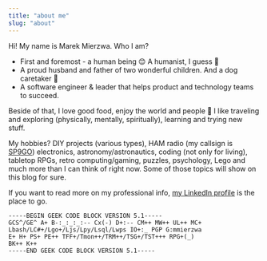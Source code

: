 ```yaml
---
title: "about me"
slug: "about"
---
```


Hi! My name is Marek Mierzwa. Who I am?

* First and foremost - a human being 😊 A humanist, I guess 🤔
* A proud husband and father of two wonderful children. And a dog caretaker 🐾
* A software engineer & leader that helps product and technology teams to succeed.

Beside of that, I love good food, enjoy the world and people 🥰 I like traveling and exploring (physically, mentally, spiritually), learning and trying new stuff.

My hobbies? DIY projects (various types), HAM radio (my callsign is [SP9GO](https://www.qrz.com/db/sp9go)) electronics, astronomy/astronautics, coding (not only for living), tabletop RPGs, retro computing/gaming, puzzles, psychology, Lego and much more than I can think of right now. Some of those topics will show on this blog for sure.

If you want to read more on my professional info, [my LinkedIn profile](https://www.linkedin.com/in/marekmierzwa/) is the place to go. 

```text
-----BEGIN GEEK CODE BLOCK VERSION 5.1-----
GCS^/GE^ A+ B-:_:_:_:-- Cx(-) D+:-- CM++ MW++ UL++ MC+ 
Lbash/LC#+/Lgo+/Ljs/Lpy/Lsql/Lwps IO+:_ PGP G:mmierzwa 
E+ H+ PS+ PE++ TFF+/Tmon++/TRM++/TSG+/TST+++ RPG+(_) 
BK++ K++
-----END GEEK CODE BLOCK VERSION 5.1-----
```
